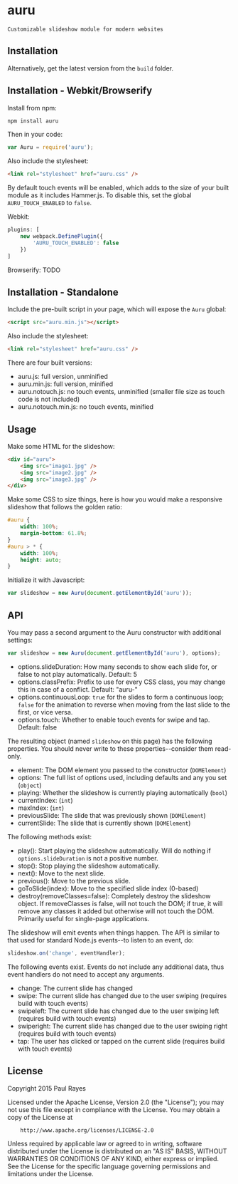 auru
====

	Customizable slideshow module for modern websites

Installation
------------

Alternatively, get the latest version from the `build` folder.

Installation - Webkit/Browserify
--------------------------------

Install from npm:

```sh
npm install auru
```

Then in your code:

```js
var Auru = require('auru');
```

Also include the stylesheet:

```html
<link rel="stylesheet" href="auru.css" />
```

By default touch events will be enabled, which adds to the size of your built module as it includes Hammer.js. To disable this, set the global `AURU_TOUCH_ENABLED` to `false`.

Webkit:

```js
plugins: [
	new webpack.DefinePlugin({
		'AURU_TOUCH_ENABLED': false
	})
]
```

Browserify: TODO

Installation - Standalone
-------------------------

Include the pre-built script in your page, which will expose the `Auru` global:

```html
<script src="auru.min.js"></script>
```

Also include the stylesheet:

```html
<link rel="stylesheet" href="auru.css" />
```

There are four built versions:

- auru.js: full version, unminified
- auru.min.js: full version, minified
- auru.notouch.js: no touch events, unminified (smaller file size as touch code is not included)
- auru.notouch.min.js: no touch events, minified

Usage
-----

Make some HTML for the slideshow:

```html
<div id="auru">
	<img src="image1.jpg" />
	<img src="image2.jpg" />
	<img src="image3.jpg" />
</div>
```

Make some CSS to size things, here is how you would make a responsive slideshow that follows the golden ratio:

```css
#auru {
	width: 100%;
	margin-bottom: 61.8%;
}
#auru > * {
	width: 100%;
	height: auto;
}
```

Initialize it with Javascript:

```js
var slideshow = new Auru(document.getElementById('auru'));
```

API
---

You may pass a second argument to the Auru constructor with additional settings:

```js
var slideshow = new Auru(document.getElementById('auru'), options);
```

- options.slideDuration: How many seconds to show each slide for, or false to not play automatically. Default: 5
- options.classPrefix: Prefix to use for every CSS class, you may change this in case of a conflict. Default: "auru-"
- options.continuousLoop: `true` for the slides to form a continuous loop; `false` for the animation to reverse when moving from the last slide to the first, or vice versa.
- options.touch: Whether to enable touch events for swipe and tap. Default: false

The resulting object (named `slideshow` on this page) has the following properties. You should never write to these properties--consider them read-only.

- element: The DOM element you passed to the constructor (`DOMElement`)
- options: The full list of options used, including defaults and any you set (`object`)
- playing: Whether the slideshow is currently playing automatically (`bool`)
- currentIndex: (`int`)
- maxIndex: (`int`)
- previousSlide: The slide that was previously shown (`DOMElement`)
- currentSlide: The slide that is currently shown (`DOMElement`)

The following methods exist:

- play(): Start playing the slideshow automatically. Will do nothing if `options.slideDuration` is not a positive number.
- stop(): Stop playing the slideshow automatically.
- next(): Move to the next slide.
- previous(): Move to the previous slide.
- goToSlide(index): Move to the specified slide index (0-based)
- destroy(removeClasses=false): Completely destroy the slideshow object. If removeClasses is false, will not touch the DOM; if true, it will remove any classes it added but otherwise will not touch the DOM. Primarily useful for single-page applications.

The slideshow will emit events when things happen. The API is similar to that used for standard Node.js events--to listen to an event, do:

```js
slideshow.on('change', eventHandler);
```

The following events exist. Events do not include any additional data, thus event handlers do not need to accept any arguments.

- change: The current slide has changed
- swipe: The current slide has changed due to the user swiping (requires build with touch events)
- swipeleft: The current slide has changed due to the user swiping left (requires build with touch events)
- swiperight: The current slide has changed due to the user swiping right (requires build with touch events)
- tap: The user has clicked or tapped on the current slide (requires build with touch events)

License
-------

Copyright 2015 Paul Rayes

Licensed under the Apache License, Version 2.0 (the "License");
you may not use this file except in compliance with the License.
You may obtain a copy of the License at

		http://www.apache.org/licenses/LICENSE-2.0

Unless required by applicable law or agreed to in writing, software
distributed under the License is distributed on an "AS IS" BASIS,
WITHOUT WARRANTIES OR CONDITIONS OF ANY KIND, either express or implied.
See the License for the specific language governing permissions and
limitations under the License.
